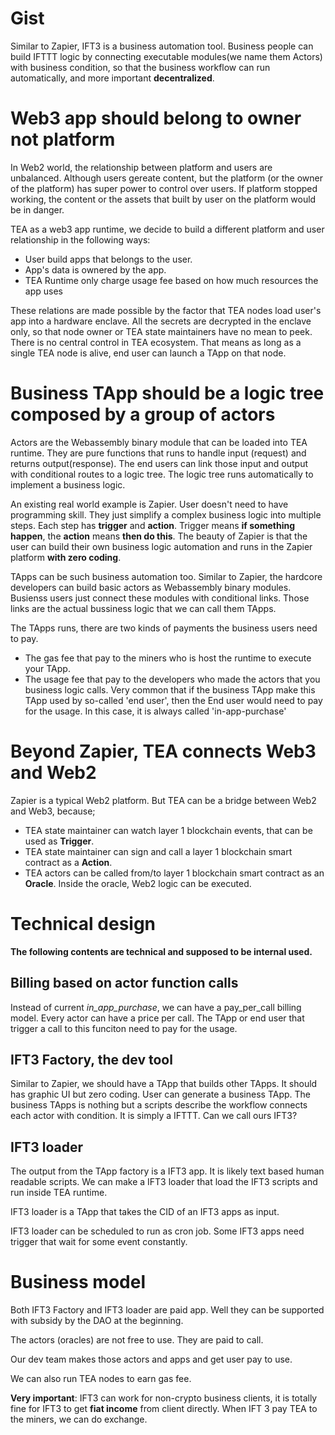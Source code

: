 # Gist

Similar to Zapier, IFT3 is a business automation tool. Business people can build IFTTT logic by connecting executable modules(we name them Actors) with business condition, so that the business workflow can run automatically, and more important **decentralized**. 

# Web3 app should belong to owner not platform

In Web2 world, the relationship between platform and users are unbalanced. Although users gereate content, but the platform (or the owner of the platform) has super power to control over users. If platform stopped working, the content or the assets that built by user on the platform would be in danger.

TEA as a web3 app runtime, we decide to build a different platform and user relationship in the following ways:

* User build apps that belongs to the user.
* App's data is ownered by the app.
* TEA Runtime only charge usage fee based on how much resources the app uses

These relations are made possible by the factor that TEA nodes load user's app into a hardware enclave. All the secrets are decrypted in the enclave only, so that node owner or TEA state maintainers have no mean to peek. There is no central control in TEA ecosystem. That means as long as a single TEA node is alive, end user can launch a TApp on that node. 

# Business TApp should be a logic tree composed by a group of actors

Actors are the Webassembly binary module that can be loaded into TEA runtime. They are pure functions that runs to handle input (request) and returns output(response). The end users can link those input and output with conditional routes to a logic tree. The logic tree runs automatically to implement a business logic.

An existing real world example is Zapier. User doesn't need to have programming skill. They just simplify a complex business logic into multiple steps. Each step has **trigger** and **action**. Trigger means **if something happen**, the **action** means **then do this**.  The beauty of Zapier is that the user can build their own business logic automation and runs in the Zapier platform **with zero coding**.

TApps can be such business automation too. Similar to Zapier, the hardcore developers can build basic actors as Webassembly binary modules. Busienss users just connect these modules with conditional links. Those links are the actual bussiness logic that we can call them TApps.

The TApps runs, there are two kinds of payments the business users need to pay. 

* The gas fee that pay to the miners who is host the runtime to execute your TApp. 
* The usage fee that pay to the developers who made the actors that you business logic calls.
  Very common that if the business TApp make this TApp used by so-called 'end user', then the End user would need to pay for the usage. In this case, it is always called 'in-app-purchase'

# Beyond Zapier, TEA connects Web3 and Web2

Zapier is a typical Web2 platform. But TEA can be a bridge between Web2 and Web3, because;

* TEA state maintainer can watch layer 1 blockchain events, that can be used as **Trigger**.
* TEA state maintainer can sign and call a layer 1 blockchain smart contract as a **Action**.
* TEA actors can be called from/to layer 1 blockchain smart contract as an **Oracle**. Inside the oracle, Web2 logic can be executed.

# Technical design

**The following contents are technical and supposed to be internal used.**

## Billing based on actor function calls

Instead of current *in_app_purchase*, we can have a pay_per_call billing model. Every actor can have a price per call. The TApp or end user that trigger a call to this funciton need to pay for the usage.

## IFT3 Factory, the dev tool

Similar to Zapier, we should have a TApp that builds other TApps. It should has graphic UI but zero coding. User can generate a business TApp. The business TApps is nothing but a scripts describe the workflow connects each  actor with condition. It is simply a IFTTT. Can we call ours IFT3?

## IFT3 loader

The output from the TApp factory is a IFT3 app. It is likely text based human readable scripts. We can make a IFT3 loader that load the IFT3 scripts and run inside TEA runtime. 

IFT3 loader is a TApp that takes the CID of an IFT3 apps as input. 

IFT3 loader can be scheduled to run as cron job. Some IFT3 apps need trigger that wait for some event constantly. 

# Business model

Both IFT3 Factory and IFT3 loader are paid app. Well they can be supported with subsidy by the DAO at the beginning. 

The actors (oracles) are not free to use. They are paid to call. 

Our dev team makes those actors and apps and get user pay to use.

We can also run TEA nodes to earn gas fee.

**Very important**: IFT3 can work for non-crypto business clients, it is totally fine for IFT3 to get **fiat income** from client directly. When IFT 3 pay TEA to the miners, we can do exchange. 
